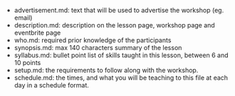 -    advertisement.md: text that will be used to advertise the workshop (eg. email)
-    description.md: description on the lesson page, workshop page and eventbrite page
-    who.md: required prior knowledge of the participants
-    synopsis.md: max 140 characters summary of the lesson
-    syllabus.md: bullet point list of skills taught in this lesson, between 6 and 10 points
-    setup.md: the requirements to follow along with the workshop.
-    schedule.md: the times, and what you will be teaching to this file at each day in a schedule format.
